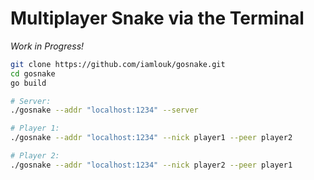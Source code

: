 # Multiplayer Snake via the Terminal

*_Work in Progress!_*

```sh
git clone https://github.com/iamlouk/gosnake.git
cd gosnake
go build

# Server:
./gosnake --addr "localhost:1234" --server

# Player 1:
./gosnake --addr "localhost:1234" --nick player1 --peer player2

# Player 2:
./gosnake --addr "localhost:1234" --nick player2 --peer player1

```
